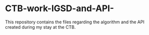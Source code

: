 # CTB-work-IGSD-and-API-
This repository contains the files regarding the algorithm and the API created during my stay at the CTB.
